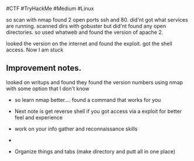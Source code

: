 #CTF #TryHackMe #Medium #Linux 


so scan with nmap found 2 open ports ssh and 80. did'nt got what services are running. scanned dirs with gobuster but did'nt found any open directories. so used whatweb and found the version of apache 2.

looked the version on the internet and found the exploit. got the shell access. 
Now I am stuck

## Improvement notes. 

looked on writups and found they found the version numbers using nmap with some option that I don't know

- so learn nmap better.... found a command that works for you

- Next note is get reverse shell if you got access via a exploit for better feel and experience

- work on your info gather and reconnaissance skills
-
- Organize things and tabs (make directory and putt all in one place)




